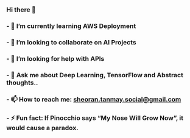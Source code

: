 ### Hi there 👋
### - 🌱 I’m currently learning AWS Deployment
### - 👯 I’m looking to collaborate on AI Projects
### - 🤔 I’m looking for help with APIs
### - 💬 Ask me about Deep Learning, TensorFlow and Abstract thoughts..
### - 📫 How to reach me: sheoran.tanmay.social@gmail.com
### - ⚡ Fun fact: If Pinocchio says “My Nose Will Grow Now”, it would cause a paradox.

<!--
**tanmaysheoran/tanmaysheoran** is a ✨ _special_ ✨ repository because its `README.md` (this file) appears on your GitHub profile.

Here are some ideas to get you started:

- 🔭 I’m currently working on 
 - 😄 Pronouns: ...
-->
